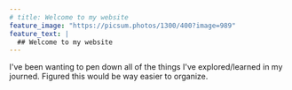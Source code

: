 ```yaml
---
# title: Welcome to my website
feature_image: "https://picsum.photos/1300/400?image=989"
feature_text: |
  ## Welcome to my website
---
```


I've been wanting to pen down all of the things I've explored/learned in my journed. Figured this would be way easier to organize. 
